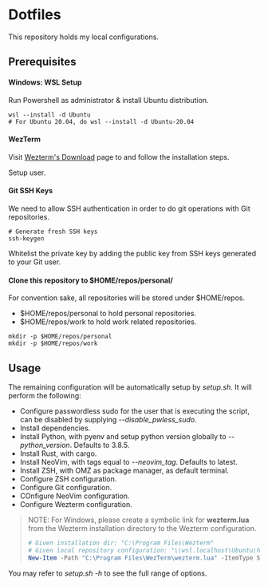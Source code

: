 # Dotfiles

This repository holds my local configurations.

## Prerequisites

#### Windows: WSL Setup 

Run Powershell as administrator & install Ubuntu distribution.

```shell
wsl --install -d Ubuntu
# For Ubuntu 20.04, do wsl --install -d Ubuntu-20.04
```

#### WezTerm

Visit [Wezterm's Download](https://wezfurlong.org/wezterm/installation.html) page to and follow the installation steps.

Setup user.

#### Git SSH Keys

We need to allow SSH authentication in order to do git operations with Git repositories.

```shell
# Generate fresh SSH keys
ssh-keygen
```

Whitelist the private key by adding the public key from SSH keys generated to your Git user.

#### Clone this repository to $HOME/repos/personal/

For convention sake, all repositories will be stored under $HOME/repos.

- $HOME/repos/personal to hold personal repositories.
- $HOME/repos/work to hold work related repositories.

```shell
mkdir -p $HOME/repos/personal 
mkdir -p $HOME/repos/work 
```

## Usage

The remaining configuration will be automatically setup by *setup.sh*. It will perform the following:

- Configure passwordless sudo for the user that is executing the script, can be disabled by supplying *--disable_pwless_sudo*.
- Install dependencies.
- Install Python, with pyenv and setup python version globally to *--python_version*. Defaults to 3.8.5.
- Install Rust, with cargo.
- Install NeoVim, with tags equal to *--neovim_tag*. Defaults to latest.
- Install ZSH, with OMZ as package manager, as default terminal.
- Configure ZSH configuration.
- Configure Git configuration.
- COnfigure NeoVim configuration.
- Configure Wezterm configuration.

> NOTE: For Windows, please create a symbolic link for **wezterm.lua** from the Wezterm installation directory to the Wezterm configuration.
> ```Powershell
> # Given installation dir: "C:\Program Files\Wezterm"
> # Given local repository configuration: "\\wsl.localhost\Ubuntu\home\anthonyhalim\repos\personal\dotfiles"
> New-Item -Path "C:\Program Files\WezTerm\wezterm.lua" -ItemType SymbolicLink -Value "\\wsl.localhost\Ubuntu\home\anthonyhalim\repos\personal\dotfiles\wezterm\wezterm-wsl.lua"
> ```

You may refer to *setup.sh -h* to see the full range of options.


